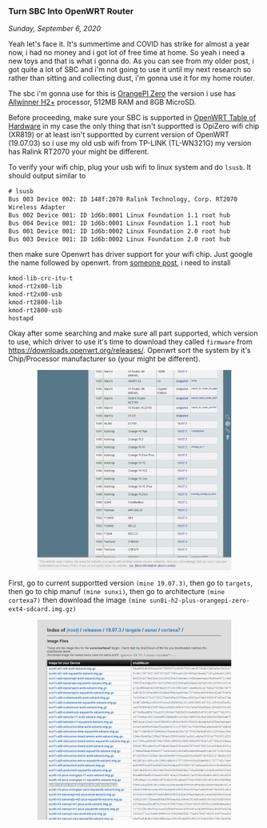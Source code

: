 ### **Turn SBC Into OpenWRT Router**
_Sunday, September 6, 2020_

Yeah let's face it. It's summertime and COVID has strike for almost a year now, i had no money 
and i got lot of free time at home. So yeah i need a new toys and that is what i gonna do. 
As you can see from my older post, i got quite a lot of SBC and i'm not going to use it until 
my next research so rather than sitting and collecting dust, i'm gonna use it for my home router.

The sbc i'm gonna use for this is [OrangePI Zero](https://linux-sunxi.org/Xunlong_Orange_Pi_Zero) the version 
i use has [Allwinner H2+](http://linux-sunxi.org/H2%2B#Variants) processor, 512MB RAM and 8GB MicroSD.

Before proceeding, make sure your SBC is supported in [OpenWRT Table of Hardware](https://openwrt.org/toh/start) 
in my case the only thing that isn't supportted is OpiZero wifi chip (XR819) or at least isn't supportted by 
current version of OpenWRT (19.07.03) so i use my old usb wifi from TP-LINK (TL-WN321G) my version 
has Ralink RT2070 your might be different. 

To verify your wifi chip, plug your usb wifi to linux system and do `lsusb`. It should output similar to 
```
# lsusb
Bus 003 Device 002: ID 148f:2070 Ralink Technology, Corp. RT2070 Wireless Adapter
Bus 002 Device 001: ID 1d6b:0001 Linux Foundation 1.1 root hub
Bus 004 Device 001: ID 1d6b:0001 Linux Foundation 1.1 root hub
Bus 001 Device 001: ID 1d6b:0002 Linux Foundation 2.0 root hub
Bus 003 Device 001: ID 1d6b:0002 Linux Foundation 2.0 root hub
```
then make sure Openwrt has driver support for your wifi chip. Just google the name followed by openwrt. 
from [someone post](https://forum.archive.openwrt.org/viewtopic.php?id=71340), i need to install
```
kmod-lib-crc-itu-t
kmod-rt2x00-lib
kmod-rt2x00-usb
kmod-rt2800-lib
kmod-rt2800-usb
hostapd
```

Okay after some searching and make sure all part supported, which version to use, which driver to use it's 
time to download they called `firmware` from <https://downloads.openwrt.org/releases/>. Openwrt sort 
the system by it's Chip/Processor manufacturer so (your might be different). 
<p align="center">
	<img src="./posts/2020-09-06-turn-sbc-into-openwrt-router/1.png" height="400px" alt="img1">
</p>

First, go to current supportted version `(mine 19.07.3)`, then go to `targets`, then go to chip manuf 
`(mine sunxi)`, then go to architecture `(mine cortexa7)` then download the image `(mine sun8i-h2-plus-orangepi-zero-ext4-sdcard.img.gz)`
<p align="center">
	<img src="./posts/2020-09-06-turn-sbc-into-openwrt-router/2.png" height="400px" alt="img2">
</p>